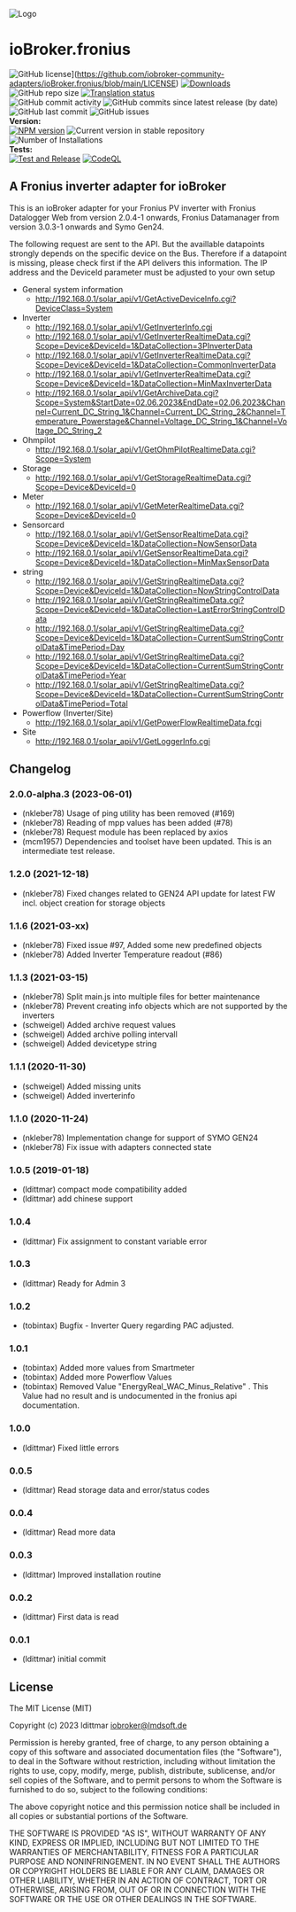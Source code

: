 ![Logo](admin/fronius.png)

# ioBroker.fronius

![GitHub license](https://img.shields.io/github/license/iobroker-community-adapters/ioBroker.fronius)](https://github.com/iobroker-community-adapters/ioBroker.fronius/blob/main/LICENSE)
[![Downloads](https://img.shields.io/npm/dm/iobroker.fronius.svg)](https://www.npmjs.com/package/iobroker.fronius)
![GitHub repo size](https://img.shields.io/github/repo-size/iobroker-community-adapters/ioBroker.fronius)
[![Translation status](https://weblate.iobroker.net/widgets/adapters/-/fronius/svg-badge.svg)](https://weblate.iobroker.net/engage/adapters/?utm_source=widget)</br>
![GitHub commit activity](https://img.shields.io/github/commit-activity/m/iobroker-community-adapters/ioBroker.fronius)
![GitHub commits since latest release (by date)](https://img.shields.io/github/commits-since/iobroker-community-adapters/ioBroker.fronius/latest)
![GitHub last commit](https://img.shields.io/github/last-commit/iobroker-community-adapters/ioBroker.fronius)
![GitHub issues](https://img.shields.io/github/issues/iobroker-community-adapters/ioBroker.fronius)
</br>
**Version:** </br>
[![NPM version](http://img.shields.io/npm/v/iobroker.fronius.svg)](https://www.npmjs.com/package/iobroker.fronius)
![Current version in stable repository](https://iobroker.live/badges/fronius-stable.svg)
![Number of Installations](https://iobroker.live/badges/fronius-installed.svg)
</br>
**Tests:** </br>
[![Test and Release](https://github.com/iobroker-community-adapters/ioBroker.fronius/actions/workflows/test-and-release.yml/badge.svg)](https://github.com/iobroker-community-adapters/ioBroker.fronius/actions/workflows/test-and-release.yml)
[![CodeQL](https://github.com/iobroker-community-adapters/ioBroker.fronius/actions/workflows/codeql.yml/badge.svg)](https://github.com/iobroker-community-adapters/ioBroker.fronius/actions/workflows/codeql.yml)

<!--
## Sentry
**This adapter uses Sentry libraries to automatically report exceptions and code errors to the developers.**
For more details and for information how to disable the error reporting see [Sentry-Plugin Documentation](https://github.com/ioBroker/plugin-sentry#plugin-sentry)! Sentry reporting is used starting with js-controller 3.0.
-->

## A Fronius inverter adapter for ioBroker

This is an ioBroker adapter for your Fronius PV inverter with Fronius Datalogger Web from version 2.0.4-1 onwards, Fronius Datamanager from version 3.0.3-1 onwards and Symo Gen24.

The following request are sent to the API. But the availlable datapoints strongly depends on the specific device on the Bus. Therefore if a datapoint is missing, please check first if the API delivers this information. The IP address and the DeviceId parameter must be adjusted to your own setup

-   General system information
    -   http://192.168.0.1/solar_api/v1/GetActiveDeviceInfo.cgi?DeviceClass=System
-   Inverter
    -   http://192.168.0.1/solar_api/v1/GetInverterInfo.cgi
    -   http://192.168.0.1/solar_api/v1/GetInverterRealtimeData.cgi?Scope=Device&DeviceId=1&DataCollection=3PInverterData
    -   http://192.168.0.1/solar_api/v1/GetInverterRealtimeData.cgi?Scope=Device&DeviceId=1&DataCollection=CommonInverterData
    -   http://192.168.0.1/solar_api/v1/GetInverterRealtimeData.cgi?Scope=Device&DeviceId=1&DataCollection=MinMaxInverterData
    -   http://192.168.0.1/solar_api/v1/GetArchiveData.cgi?Scope=System&StartDate=02.06.2023&EndDate=02.06.2023&Channel=Current_DC_String_1&Channel=Current_DC_String_2&Channel=Temperature_Powerstage&Channel=Voltage_DC_String_1&Channel=Voltage_DC_String_2
-   Ohmpilot
    -   http://192.168.0.1/solar_api/v1/GetOhmPilotRealtimeData.cgi?Scope=System
-   Storage
    -   http://192.168.0.1/solar_api/v1/GetStorageRealtimeData.cgi?Scope=Device&DeviceId=0
-   Meter
    -   http://192.168.0.1/solar_api/v1/GetMeterRealtimeData.cgi?Scope=Device&DeviceId=0
-   Sensorcard
    -   http://192.168.0.1/solar_api/v1/GetSensorRealtimeData.cgi?Scope=Device&DeviceId=1&DataCollection=NowSensorData
    -   http://192.168.0.1/solar_api/v1/GetSensorRealtimeData.cgi?Scope=Device&DeviceId=1&DataCollection=MinMaxSensorData
-   string
    -   http://192.168.0.1/solar_api/v1/GetStringRealtimeData.cgi?Scope=Device&DeviceId=1&DataCollection=NowStringControlData
    -   http://192.168.0.1/solar_api/v1/GetStringRealtimeData.cgi?Scope=Device&DeviceId=1&DataCollection=LastErrorStringControlData
    -   http://192.168.0.1/solar_api/v1/GetStringRealtimeData.cgi?Scope=Device&DeviceId=1&DataCollection=CurrentSumStringControlData&TimePeriod=Day
    -   http://192.168.0.1/solar_api/v1/GetStringRealtimeData.cgi?Scope=Device&DeviceId=1&DataCollection=CurrentSumStringControlData&TimePeriod=Year
    -   http://192.168.0.1/solar_api/v1/GetStringRealtimeData.cgi?Scope=Device&DeviceId=1&DataCollection=CurrentSumStringControlData&TimePeriod=Total
-   Powerflow (Inverter/Site)
    -   http://192.168.0.1/solar_api/v1/GetPowerFlowRealtimeData.fcgi
-   Site
    -   http://192.168.0.1/solar_api/v1/GetLoggerInfo.cgi

## Changelog

<!--
    Placeholder for the next version (at the beginning of the line):
    ### **WORK IN PROGRESS**
-->

### 2.0.0-alpha.3 (2023-06-01)

-   (nkleber78) Usage of ping utility has been removed (#169)
-   (nkleber78) Reading of mpp values has been added (#78)
-   (nkleber78) Request module has been replaced by axios
-   (mcm1957) Dependencies and toolset have been updated. This is an intermediate test release.

### 1.2.0 (2021-12-18)

-   (nkleber78) Fixed changes related to GEN24 API update for latest FW incl. object creation for storage objects

### 1.1.6 (2021-03-xx)

-   (nkleber78) Fixed issue #97, Added some new predefined objects
-   (nkleber78) Added Inverter Temperature readout (#86)

### 1.1.3 (2021-03-15)

-   (nkleber78) Split main.js into multiple files for better maintenance
-   (nkleber78) Prevent creating info objects which are not supported by the inverters
-   (schweigel) Added archive request values
-   (schweigel) Added archive polling intervall
-   (schweigel) Added devicetype string

### 1.1.1 (2020-11-30)

-   (schweigel) Added missing units
-   (schweigel) Added inverterinfo

### 1.1.0 (2020-11-24)

-   (nkleber78) Implementation change for support of SYMO GEN24
-   (nkleber78) Fix issue with adapters connected state

### 1.0.5 (2019-01-18)

-   (ldittmar) compact mode compatibility added
-   (ldittmar) add chinese support

### 1.0.4

-   (ldittmar) Fix assignment to constant variable error

### 1.0.3

-   (ldittmar) Ready for Admin 3

### 1.0.2

-   (tobintax) Bugfix - Inverter Query regarding PAC adjusted.

### 1.0.1

-   (tobintax) Added more values from Smartmeter
-   (tobintax) Added more Powerflow Values
-   (tobintax) Removed Value "EnergyReal_WAC_Minus_Relative" . This Value had no result and is undocumented in the fronius api documentation.

### 1.0.0

-   (ldittmar) Fixed little errors

### 0.0.5

-   (ldittmar) Read storage data and error/status codes

### 0.0.4

-   (ldittmar) Read more data

### 0.0.3

-   (ldittmar) Improved installation routine

### 0.0.2

-   (ldittmar) First data is read

### 0.0.1

-   (ldittmar) initial commit

## License

The MIT License (MIT)

Copyright (c) 2023 ldittmar <iobroker@lmdsoft.de>

Permission is hereby granted, free of charge, to any person obtaining a copy
of this software and associated documentation files (the "Software"), to deal
in the Software without restriction, including without limitation the rights
to use, copy, modify, merge, publish, distribute, sublicense, and/or sell
copies of the Software, and to permit persons to whom the Software is
furnished to do so, subject to the following conditions:

The above copyright notice and this permission notice shall be included in
all copies or substantial portions of the Software.

THE SOFTWARE IS PROVIDED "AS IS", WITHOUT WARRANTY OF ANY KIND, EXPRESS OR
IMPLIED, INCLUDING BUT NOT LIMITED TO THE WARRANTIES OF MERCHANTABILITY,
FITNESS FOR A PARTICULAR PURPOSE AND NONINFRINGEMENT. IN NO EVENT SHALL THE
AUTHORS OR COPYRIGHT HOLDERS BE LIABLE FOR ANY CLAIM, DAMAGES OR OTHER
LIABILITY, WHETHER IN AN ACTION OF CONTRACT, TORT OR OTHERWISE, ARISING FROM,
OUT OF OR IN CONNECTION WITH THE SOFTWARE OR THE USE OR OTHER DEALINGS IN
THE SOFTWARE.
